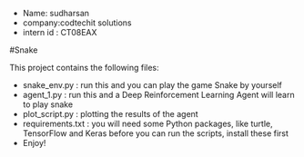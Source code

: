 
- Name: sudharsan
- company:codtechit solutions
- intern id : CT08EAX

#Snake

This project contains the following files:

- snake_env.py : run this and you can play the game Snake by yourself
- agent_1.py : run this and a Deep Reinforcement Learning Agent will learn to play snake
- plot_script.py : plotting the results of the agent
- requirements.txt : you will need some Python packages, like turtle, TensorFlow and Keras before you can run the scripts, install these first
- Enjoy!
